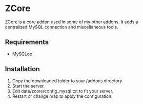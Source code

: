 ZCore
=====
ZCore is a core addon used in some of my other addons. It adds a centralized MySQL connection and miscellaneous tools.

Requirements
------------
* MySQLoo

Installation
------------
1. Copy the downloaded folder to your /addons directory
2. Start the server.
3. Edit data/zcore/config_mysql.txt to fit your server.
4. Restart or change map to apply the configuration.
